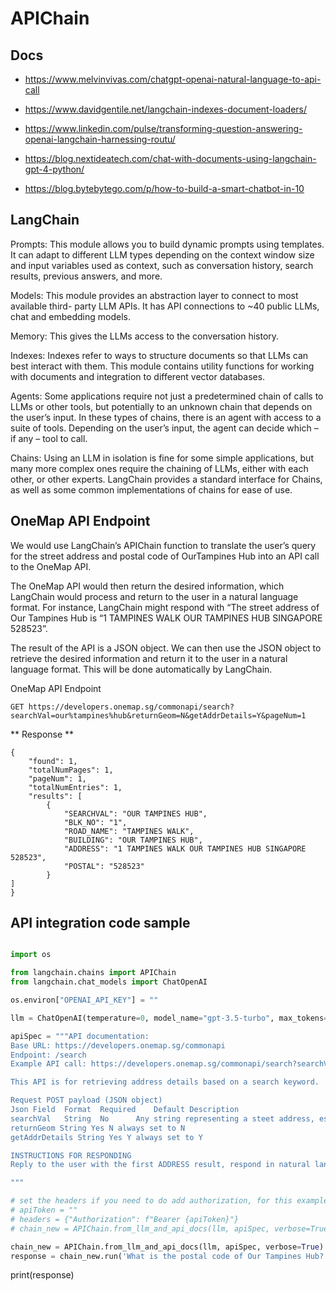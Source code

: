 
#  APIChain

## Docs

- https://www.melvinvivas.com/chatgpt-openai-natural-language-to-api-call

- https://www.davidgentile.net/langchain-indexes-document-loaders/

- https://www.linkedin.com/pulse/transforming-question-answering-openai-langchain-harnessing-routu/

- https://blog.nextideatech.com/chat-with-documents-using-langchain-gpt-4-python/

- https://blog.bytebytego.com/p/how-to-build-a-smart-chatbot-in-10


## LangChain

Prompts: This module allows you to build dynamic prompts using templates. It can adapt to different LLM types depending on the context window size and input variables used as context, such as conversation history, search results, previous answers, and more.

Models: This module provides an abstraction layer to connect to most available third- party LLM APIs. It has API connections to ~40 public LLMs, chat and embedding models.

Memory: This gives the LLMs access to the conversation history.

Indexes: Indexes refer to ways to structure documents so that LLMs can best interact with them. This module contains utility functions for working with documents and integration to different vector databases.

Agents: Some applications require not just a predetermined chain of calls to LLMs or other tools, but potentially to an unknown chain that depends on the user’s input. In these types of chains, there is an agent with access to a suite of tools. Depending on the user’s input, the agent can decide which – if any – tool to call.

Chains: Using an LLM in isolation is fine for some simple applications, but many more complex ones require the chaining of LLMs, either with each other, or other experts. LangChain provides a standard interface for Chains, as well as some common implementations of chains for ease of use.

## OneMap API Endpoint

We would use LangChain’s APIChain function to translate the user’s query for the street address and postal code of OurTampines Hub into an API call to the OneMap API.

The OneMap API would then return the desired information, which LangChain would process and return to the user in a natural language format. For instance, LangChain might respond with “The street address of Our Tampines Hub is “1 TAMPINES WALK OUR TAMPINES HUB SINGAPORE 528523”.

The result of the API is a JSON object. We can then use the JSON object to retrieve the desired information and return it to the user in a natural language format. This will be done automatically by LangChain.

OneMap API Endpoint

```
GET https://developers.onemap.sg/commonapi/search?searchVal=our%tampines%hub&returnGeom=N&getAddrDetails=Y&pageNum=1
```

** Response **

```
{
    "found": 1,
    "totalNumPages": 1,
    "pageNum": 1,
    "totalNumEntries": 1,
    "results": [
        {
            "SEARCHVAL": "OUR TAMPINES HUB",
            "BLK_NO": "1",
            "ROAD_NAME": "TAMPINES WALK",
            "BUILDING": "OUR TAMPINES HUB",
            "ADDRESS": "1 TAMPINES WALK OUR TAMPINES HUB SINGAPORE 528523",
            "POSTAL": "528523"
        }
]
}

```

##  API integration code sample

```python

import os

from langchain.chains import APIChain
from langchain.chat_models import ChatOpenAI

os.environ["OPENAI_API_KEY"] = ""

llm = ChatOpenAI(temperature=0, model_name="gpt-3.5-turbo", max_tokens=256, verbose=True)

apiSpec = """API documentation:
Base URL: https://developers.onemap.sg/commonapi
Endpoint: /search
Example API call: https://developers.onemap.sg/commonapi/search?searchVal=520201&returnGeom=Y&getAddrDetails=Y&pageNum=1

This API is for retrieving address details based on a search keyword.

Request POST payload (JSON object) 
Json Field	Format	Required	Default	Description
searchVal	String	No		Any string representing a steet address, establishment, location or postal code
returnGeom String Yes N always set to N
getAddrDetails String Yes Y always set to Y

INSTRUCTIONS FOR RESPONDING
Reply to the user with the first ADDRESS result, respond in natural language indicate the ADDRESS from the APi response. If data is empty, just say you the search has not returned any results and you are sorry.

"""

# set the headers if you need to do add authorization, for this example we don't need it because the API is public
# apiToken = ""
# headers = {"Authorization": f"Bearer {apiToken}"} 
# chain_new = APIChain.from_llm_and_api_docs(llm, apiSpec, verbose=True, headers=headers)

chain_new = APIChain.from_llm_and_api_docs(llm, apiSpec, verbose=True)
response = chain_new.run('What is the postal code of Our Tampines Hub?')

```
print(response)